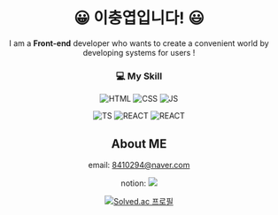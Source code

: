 
<div align="center">
  
# 😀 이충엽입니다! 😃
I am a <b>Front-end</b> developer who wants to create a convenient world by developing systems for users !
</div>


<div align="center">
  
### 💻 My Skill
![HTML](https://img.shields.io/badge/HTML5-E34F26?style=for-the-badge&logo=html5&logoColor=white)
![CSS](https://img.shields.io/badge/CSS-239120?&style=for-the-badge&logo=css3&logoColor=white)
![JS](https://img.shields.io/badge/JavaScript-F7DF1E?style=for-the-badge&logo=JavaScript&logoColor=white)

![TS](https://img.shields.io/badge/TypeScript-007ACC?style=for-the-badge&logo=typescript&logoColor=white)
![REACT](https://img.shields.io/badge/React-20232A?style=for-the-badge&logo=react&logoColor=61DAFB)
![REACT](https://img.shields.io/badge/Figma-F24E1E?style=for-the-badge&logo=figma&logoColor=white)
</div>


<div align="center">
  <h2> About ME </h2>

  <text>email: 8410294@naver.com</text>
  
  notion: <a href="https://www.notion.so/3a37182e32e8409e96b9fe9889c04113?pvs=4" target="_blank"><img src="https://img.shields.io/badge/notion-000000?style=flat&logo=notion&logoColor=white"/></a>

  [![Solved.ac
프로필](http://mazassumnida.wtf/api/v2/generate_badge?boj=lcy042000)](https://solved.ac/lcy042000)

</div>
<!--
**lcy042000/lcy042000** is a ✨ _special_ ✨ repository because its `README.md` (this file) appears on your GitHub profile.

Here are some ideas to get you started:

- 🔭 I’m currently working on ...
- 🌱 I’m currently learning ...
- 👯 I’m looking to collaborate on ...
- 🤔 I’m looking for help with ...
- 💬 Ask me about ...
- 📫 How to reach me: ...
- 😄 Pronouns: ...
- ⚡ Fun fact: ...
-->

